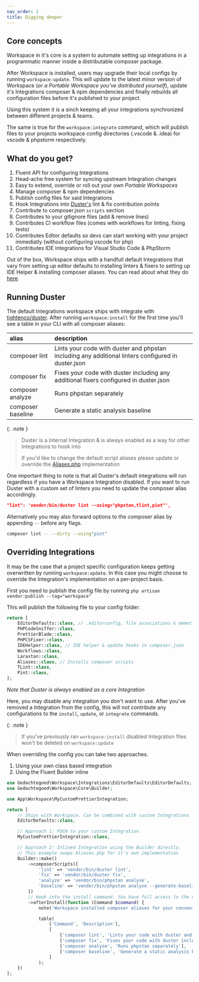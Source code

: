 ```yaml
---
nav_order: 2
title: Digging deeper
---
```


## Core concepts

Workspace in it's core is a system to automate setting up integrations in a programmatic manner inside a distributable composer package.

After Workspace is installed, users may upgrade their local configs by running `workspace:update`. This will update to the latest minor version of Workspace (_or a Portable Workspace you've distributed yourself_), update it's Integrations composer & npm dependencies and finally rebuilds all configuration files before it's published to your project.

Using this system it is a sinch keeping all your integrations synchronized between different projects & teams.

The same is true for the `workspace:integrate` command, which will publish files to your projects workspace config directories (.vscode & .idea) for vscode & phpstorm respectively.

## What do you get?

1. Fluent API for configuring Integrations
2. Head-ache free system for syncing upstream Integration changes
3. Easy to extend, override or roll out your own _Portable Workspaces_
4. Manage composer & npm dependencies
5. Publish config files for said Integrations
6. Hook Integrations into [Duster's](https://github.com/tighten/duster) lint & fix contribution points
7. Contribute to composer.json `scripts` section
8. Contributes to your gitignore files (add & remove lines)
9. Contributes CI workflow files (comes with workflows for linting, fixing tests)
10. Contributes Editor defaults so devs can start working with your project immediatly (without configuring vscode for php)
11. Contributes IDE integrations for Visual Studio Code & PhpStorm

Out of the box, Workspace ships with a handfull default Integrations that vary from setting up editor defaults to installing linters & fixers to setting up IDE Helper & installing composer aliases. You can read about what they do [here](media-code.github.io/workspace/default-integrations).

## Running Duster

The default Integrations workspace ships with integrate with [tightenco/duster](https://github.com/tighten/duster).
After running `workspace:install` for the first time you'll see a table in your CLI with all composer aliases:

| alias             | description                                                                                        |
| :---------------- | :------------------------------------------------------------------------------------------------- |
| composer lint     | Lints your code with duster and phpstan including any additional linters configured in duster.json |
| composer fix      | Fixes your code with duster including any additional fixers configured in duster.json              |
| composer analyze  | Runs phpstan separately                                                                            |
| composer baseline | Generate a static analysis baseline                                                                |

{: .note }

> Duster is a Internal Integration & is always enabled as a way for other Integrations to hook into
>
> If you'd like to change the default script aliases please update or override the [Aliases.php](https://github.com/media-code/workspace/blob/main/src/Integrations/Composer/Aliases.php) implementation

One important thing to note is that all Duster's default integrations will run regardless if you have a Workspace Integration disabled. If you want to run Duster with a custom set of linters you need to update the composer alias accordingly.

```json
"lint": 'vendor/bin/duster lint --using="phpstan,tlint,pint"',
```

Alternatively you may also forward options to the composer alias by appending `--` before any flags.

```bash
composer lint -- --dirty --using"pint"
```

## Overriding Integrations

It may be the case that a project specific configuration keeps getting overwritten by running `workspace:update`. In this case you might choose to override the Integration's implementation on a per-project basis.

First you need to publish the config file by running `php artisan vendor:publish --tag="workspace"`

This will publish the following file to your config folder:

```php
return [
    EditorDefaults::class, // .editorconfig, file associations & emmet languages
    PHPCodeSniffer::class,
    PrettierBlade::class,
    PHPCSFixer::class,
    IDEHelper::class, // IDE helper & update hooks in composer.json
    Workflows::class,
    Larastan::class,
    Aliases::class, // Installs composer scripts
    TLint::class,
    Pint::class,
];
```

_Note that Duster is always enabled as a core Integration_

Here, you may disable any integration you don't want to use. After you've removed a Integration from the config, this will not contribute any configurations to the `install`, `update`, or `integrate` commands.

{: .note }

> If you've previously ran `workspace:install` disabled Integration files won't be deleted on `workspace:update`

When overriding the config you can take two approaches.

1. Using your own class based integration
2. Using the Fluent Builder inline

```php
use Gedachtegoed\Workspace\Integrations\EditorDefaults\EditorDefaults;
use Gedachtegoed\Workspace\Core\Builder;

use App\Workspace\MyCustomPrettierIntegration;

return [
    // Ships with Workspace. Can be combined with custom Integrations
    EditorDefaults::class,

    // Approach 1: FQCN to your custom Integration
    MyCustomPrettierIntegration::class,

    // Approach 2: Inlined Integration using the Builder directly.
    // This example swaps Aliases.php for it's own implementation
    Builder::make()
        ->composerScripts([
            'lint' => 'vendor/bin/duster lint',
            'fix' => 'vendor/bin/duster fix',
            'analyze' => 'vendor/bin/phpstan analyse',
            'baseline' => 'vendor/bin/phpstan analyse --generate-baseline',
        ])
        // Hook into the install command. You have full access to the command & Laravel Prompts
        ->afterInstall(function (Command $command) {
            note('Workspace installed composer aliases for your convenience');

            table(
                ['Command', 'Description'],
                [
                    ['composer lint', 'Lints your code with duster and phpstan including any additional linters configured in duster.json'],
                    ['composer fix', 'Fixes your code with duster including any additional fixers configured in duster.json'],
                    ['composer analyze', 'Runs phpstan separately'],
                    ['composer baseline', 'Generate a static analysis baseline'],
                ]
            );
    })
];
```
